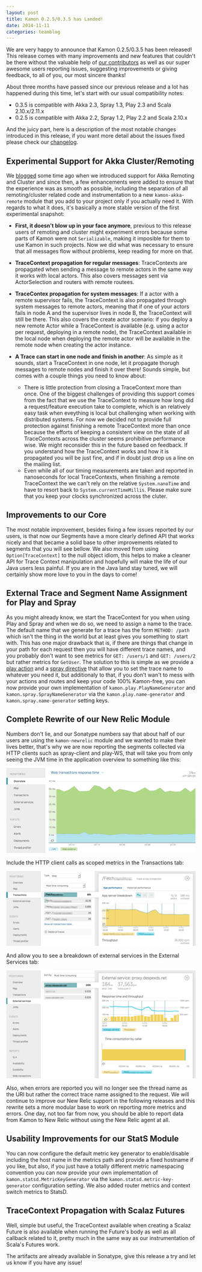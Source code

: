 ```yaml
---
layout: post
title: Kamon 0.2.5/0.3.5 has Landed!
date: 2014-11-11
categories: teamblog
---
```


We are very happy to announce that Kamon 0.2.5/0.3.5 has been released! This release comes with many improvements and
new features that couldn't be there without the valuable help of [our contributors] as well as our super awesome users
reporting issues, suggesting improvements or giving feedback, to all of you, our most sincere thanks!

About three months have passed since our previous release and a lot has happened during this time, let's start with our
usual compatibility notes:

   * 0.3.5 is compatible with Akka 2.3, Spray 1.3, Play 2.3 and Scala 2.10.x/2.11.x
   * 0.2.5 is compatible with Akka 2.2, Spray 1.2, Play 2.2 and Scala 2.10.x



And the juicy part, here is a description of the most notable changes introduced in this release, if you want more
detail about the issues fixed please check our [changelog].


Experimental Support for Akka Cluster/Remoting
----------------------------------------------

We [blogged] some time ago when we introduced support for Akka Remoting and Cluster and since then, a few enhancements
were added to ensure that the experience was as smooth as possible, including the separation of all remoting/cluster
related code and instrumentation to a new `kamon-akka-remote` module that you add to your project only if you actually
need it. With regards to what it does, it's basically a more stable version of the first experimental snapshot:

* __First, it doesn't blow up in your face anymore__, previous to this release users of remoting and cluster might
experiment errors because some parts of Kamon were not `Serializable`, making it imposible for them to use Kamon in such
projects. Now we did what was necessary to ensure that all messages flow without problems, keep reading for more on
that.

* __TraceContext propagation for regular messages__: TraceContexts are propagated when sending a message to remote
actors in the same way it works with local actors. This also covers messages sent via ActorSelection and routers with
remote routees.

* __TraceContex propagation for system messages__: If a actor with a remote supervisor fails, the TraceContext is also
propagated through system messages to remote actors, meaning that if one of your actors fails in node A and the
supervisor lives in node B, the TraceContext will still be there. This also covers the create actor scenario: if you
deploy a new remote Actor while a TraceContext is available (e.g. using a actor per request, deploying in a remote
node), the TraceContext available in the local node when deploying the remote actor will be available in the remote node
when creating the actor instance.

* __A Trace can start in one node and finish in another__: As simple as it sounds, start a TraceContext in one node, let
it propagate thorugh messages to remote nodes and finish it over there! Sounds simple, but comes with a couple things
you need to know about:
    * There is little protection from closing a TraceContext more than once. One of the biggest challenges of providing
      this support comes from the fact that we use the TraceContext to measure how long did a request/feature execution
      take to complete, which is an relatively easy task when eveything is local but challenging when working with
      distributed systems. For now we decided not to provide full protection against finishing a remote TraceContext more
      than once because the efforts of keeping a consistent view on the state of all TraceContexts across the cluster
      seems prohibitive performance wise. We might reconsider this in the future based on feedback. If you understand
      how the TraceContext works and how it is propagated you will be just fine, and if in doubt just drop us a line on
      the mailing list.
    * Even while all of our timing measurements are taken and reported in nanoseconds for local TraceContexts, when
      finishing a remote TraceContext the we can't rely on the relative `System.nanoTime` and have to resort back to
      `System.currentTimeMillis`. Please make sure that you keep your clocks synchronized across the cluter.


Improvements to our Core
------------------------

The most notable improvement, besides fixing a few issues reported by our users, is that now our Segments have a more
clearly defined API that works nicely and that became a solid base to other improvements related to segments that you
will see bellow. We also moved from using `Option[TraceContext]` to the null object idiom, this helps to make a cleaner
API for Trace Context manipulation and hopefully will make the life of our Java users less painful. If you are in the
Java land stay tuned, we will certainly show more love to you in the days to come!


External Trace and Segment Name Assignment for Play and Spray
-------------------------------------------------------------

As you might already know, we start the TraceContext for you when using Play and Spray and when we do so, we need to
assign a name to the trace. The default name that we generate for a trace has the form `METHOD: /path` which isn't the
thing in the world but at least gives you something to start with. This has one major drawback that is, if there are
things that change in your path for each request then you will have different trace names, and you probably don't want
to see metrics for `GET: /users/1` and `GET: /users/2` but rather metrics for `GetUser`. The solution to this is simple
as we provide a [play action] and a [spray directive] that allow you to set the trace name to whatever you need it, but
additionaly to that, if you don't wan't to mess with your actions and routes and keep your code 100% Kamon-free, you can
now provide your own implementation of `kamon.play.PlayNameGenerator` and `kamon.spray.SprayNameGenerator` via the
`kamon.play.name-generator` and `kamon.spray.name-generator` setting keys.


Complete Rewrite of our New Relic Module
----------------------------------------

Numbers don't lie, and our Sonatype numbers say that about half of our users are using the `kamon-newrelic` module and
we wanted to make their lives better, that's why we are now reporting the segments collected via HTTP clients such as
spray-client and play-WS, that will take you from only seeing the JVM time in the application overview to something like
this:

<img class="img-responsive" src="/assets/img/newrelic-overview-with-web-external.png">

Include the HTTP client calls as scoped metrics in the Transactions tab:

<img class="img-responsive" src="/assets/img/newrelic-transaction-tab-with-scoped-external-services.png">

And allow you to see a breakdown of external services in the External Services tab:

<img class="img-responsive" src="/assets/img/newrelic-external-services-breakdown.png">

Also, when errors are reported you will no longer see the thread name as the URI but rather the correct trace name
assigned to the request. We will continue to improve our New Relic support in the following releases and this rewrite
sets a more modular base to work on reporting more metrics and errors. One day, not too far from now, you should be able
to report data from Kamon to New Relic without using the New Relic agent at all.


Usability Improvements for our StatS Module
-------------------------------------------

You can now configure the default metric key generator to enable/disable including the host name in the metrics path and
provide a fixed hostname if you like, but also, if you just have a totally different metric namespacing convention you
can now provide your own implementation of `kamon.statsd.MetricKeyGenerator` via the `kamon.statsd.metric-key-generator`
configuration setting. We also added router metrics and context switch metrics to StatsD.


TraceContext Propagation with Scalaz Futures
--------------------------------------------

Well, simple but useful, the TraceContext available when creating a Scalaz Future is also available when running the
Future's body as well as all callback related to it, pretty much in the same way as our instrumentation of Scala's
Futures work.

The artifacts are already available in Sonatype, give this release a try and let us know if you have any issue!

[our contributors]: https://github.com/kamon-io/Kamon/graphs/contributors
[changelog]: http://kamon.io/project-info/changelog/
[blogged]: http://kamon.io/teamblog/2014/08/31/experimental-support-for-akka-remoting-and-cluster-is-now-available/
[play action]: https://github.com/kamon-io/Kamon/blob/master/kamon-play/src/main/scala/kamon/play/action/KamonTraceActions.scala#L23
[spray directive]: https://github.com/kamon-io/Kamon/blob/master/kamon-spray/src/main/scala/kamon/spray/KamonTraceDirectives.scala#L23
